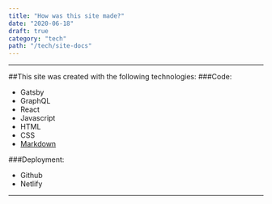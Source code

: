 ```yaml
---
title: "How was this site made?"
date: "2020-06-18"
draft: true
category: "tech"
path: "/tech/site-docs"
---
```


---

##This site was created with the following technologies:
###Code:

- Gatsby
- GraphQL
- React
- Javascript
- HTML
- CSS
- <a href="https://www.markdownguide.org/cheat-sheet/" target="_blank">Markdown</a>

###Deployment:

- Github
- Netlify

---
